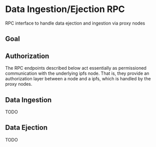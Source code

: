 # Data Ingestion/Ejection RPC

RPC interface to handle data ejection and ingestion via proxy nodes

## Goal

## Authorization

The RPC endpoints described below act essentially as permissioned communication with the underlying ipfs node. That is, they provide an authorization layer between a node and a ipfs, which is handled by the proxy nodes.

## Data Ingestion

TODO

## Data Ejection

TODO
